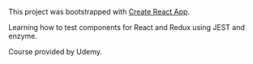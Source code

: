 This project was bootstrapped with [Create React App](https://github.com/facebook/create-react-app).

Learning how to test components for React and Redux using JEST and enzyme.

Course provided by Udemy.
